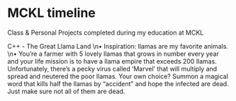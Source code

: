 # MCKL timeline
Class & Personal Projects completed during my education at MCKL

C++ - The Great Llama Land
\n•	Inspiration: llamas are my favorite animals.
\n•	You’re a farmer with 5 lovely llamas that grows in number every year and your life mission is to have a llama empire that exceeds 200 llamas. Unfortunately, there’s a pecky virus called ‘Marvel’ that will multiply and spread and neutered the poor llamas. Your own choice? Summon a magical word that kills half the llamas by “accident” and hope the infected are dead. Just make sure not all of them are dead.
